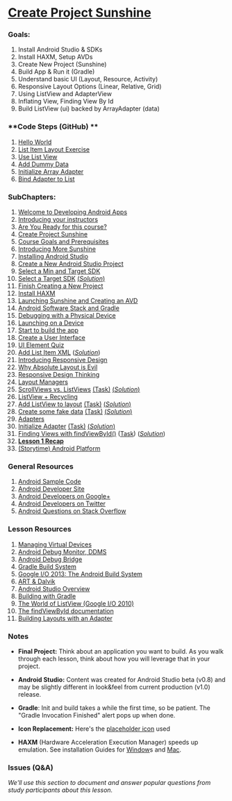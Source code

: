 # [Create Project Sunshine](https://www.udacity.com/course/viewer#!/c-ud853/l-1395568821/m-1601259306)

### **Goals**:
1. Install Android Studio & SDKs
2. Install HAXM, Setup AVDs
3. Create New Project (Sunshine)
4. Build App & Run it (Gradle)
5. Understand basic UI (Layout, Resource, Activity)
6. Responsive Layout Options (Linear, Relative, Grid)
7. Using ListView and AdapterView
8. Inflating View, Finding View By Id
9. Build ListView (ui) backed by ArrayAdapter (data)

### **Code Steps (GitHub) **
1. [Hello World](https://github.com/udacity/Sunshine/tree/1.01-hello-world)
2. [List Item Layout Exercise](https://github.com/udacity/Sunshine/tree/1.02-list-item-layout)
3. [Use List View](https://github.com/udacity/Sunshine/tree/1.03-use-list-view)
4. [Add Dummy Data](https://github.com/udacity/Sunshine/tree/1.04-add-dummy-data)
5. [Initialize Array Adapter](https://github.com/udacity/Sunshine/tree/1.05-initialize-array-adapter)
6. [Bind Adapter to List](https://github.com/udacity/Sunshine/tree/1.06-bind-adapter-to-list-view)

### **SubChapters**:

1. [Welcome to Developing Android Apps](https://www.udacity.com/course/viewer#!/c-ud853/l-1395568821/m-1643858568)
2. [Introducing your instructors](https://www.udacity.com/course/viewer#!/c-ud853/l-1395568821/e-2162698696/m-2205438564)
3. [Are You Ready for this course?](https://www.udacity.com/course/viewer#!/c-ud853/l-1395568821/e-2162698696/m-2205438564)
4. [Create Project Sunshine](https://www.udacity.com/course/viewer#!/c-ud853/l-1395568821/m-1582488682)
5. [Course Goals and Prerequisites](https://www.udacity.com/course/viewer#!/c-ud853/l-1395568821/m-1601259306)
6. [Introducing More Sunshine](https://www.udacity.com/course/viewer#!/c-ud853/l-1395568821/m-1601259307)
7. [Installing Android Studio](https://www.udacity.com/course/viewer#!/c-ud853/l-1395568821/e-1395668582/m-1395668583)
8. [Create a New Android Studio Project](https://www.udacity.com/course/viewer#!/c-ud853/l-1395568821/m-1589778713)
9. [Select a Min and Target SDK](https://www.udacity.com/course/viewer#!/c-ud853/l-1395568821/m-1643858570)
10. [Select a Target SDK](https://www.udacity.com/course/viewer#!/c-ud853/l-1395568821/e-1395668585/m-1395668586) [(*Solution*)](https://www.udacity.com/course/viewer#!/c-ud853/l-1395568821/e-1395668585/m-1395668587)
11. [Finish Creating a New Project](https://www.udacity.com/course/viewer#!/c-ud853/l-1395568821/e-1660548623/m-1660548624)
12. [Install HAXM](https://www.udacity.com/course/viewer#!/c-ud853/l-1395568821/m-2001148615)
13. [Launching Sunshine and Creating an AVD](https://www.udacity.com/course/viewer#!/c-ud853/l-1395568821/m-1601259311)
14. [Android Software Stack and Gradle](https://www.udacity.com/course/viewer#!/c-ud853/l-1395568821/m-1395668588)
15. [Debugging with a Physical Device](https://www.udacity.com/course/viewer#!/c-ud853/l-1395568821/e-1588688602/m-1588688603)
16. [Launching on a Device](https://www.udacity.com/course/viewer#!/c-ud853/l-1395568821/m-1643858571)
17. [Start to build the app](https://www.udacity.com/course/viewer#!/c-ud853/l-1395568821/m-1647298623)
18. [Create a User Interface](https://www.udacity.com/course/viewer#!/c-ud853/l-1395568821/m-1647298624)
19. [UI Element Quiz](https://www.udacity.com/course/viewer#!/c-ud853/l-1395568821/e-1647298625/m-1647298626)
20. [Add List Item XML](https://www.udacity.com/course/viewer#!/c-ud853/l-1395568821/e-1395668589/m-1399748571) ([*Solution*](https://www.udacity.com/course/viewer#!/c-ud853/l-1395568821/e-1395668589/m-1395668590))
21. [Introducing Responsive Design](https://www.udacity.com/course/viewer#!/c-ud853/l-1395568821/m-1647298628)
22. [Why Absolute Layout is Evil](https://www.udacity.com/course/viewer#!/c-ud853/l-1395568821/m-1601259312)
23. [Responsive Design Thinking](https://www.udacity.com/course/viewer#!/c-ud853/l-1395568821/m-1645248620)
24. [Layout Managers](https://www.udacity.com/course/viewer#!/c-ud853/l-1395568821/m-1645248621)
25. [ScrollViews vs. ListViews](https://www.udacity.com/course/viewer#!/c-ud853/l-1395568821/e-1395668591/m-1395668592) [(Task)](https://www.udacity.com/course/viewer#!/c-ud853/l-1395568821/e-1395668591/m-1402878722) [(*Solution*)](https://www.udacity.com/course/viewer#!/c-ud853/l-1395568821/e-1395668591/m-1395668593)
26. [ListView + Recycling](https://www.udacity.com/course/viewer#!/c-ud853/l-1395568821/m-1601259313)
27. [Add ListView to layout](https://www.udacity.com/course/viewer#!/c-ud853/l-1395568821/e-1395668594/m-1399748573) [(Task)](https://www.udacity.com/course/viewer#!/c-ud853/l-1395568821/e-1395668594/m-1402878724) [(*Solution*)](https://www.udacity.com/course/viewer#!/c-ud853/l-1395568821/e-1395668594/m-1395668595)
28. [Create some fake data](https://www.udacity.com/course/viewer#!/c-ud853/l-1395568821/e-1395668596/m-1399748575) [(Task)](https://www.udacity.com/course/viewer#!/c-ud853/l-1395568821/e-1395668596/m-1402878726) [(*Solution*)](https://www.udacity.com/course/viewer#!/c-ud853/l-1395568821/e-1395668596/m-1395668597)
29. [Adapters](https://www.udacity.com/course/viewer#!/c-ud853/l-1395568821/m-1604029757)
30. [Initialize Adapter](https://www.udacity.com/course/viewer#!/c-ud853/l-1395568821/e-1395668598/m-1395668599) [(Task)](https://www.udacity.com/course/viewer#!/c-ud853/l-1395568821/e-1395668598/m-1402878728) [(*Solution*)](https://www.udacity.com/course/viewer#!/c-ud853/l-1395568821/e-1395668598/m-1395668600)
31. [Finding Views with findViewById()](https://www.udacity.com/course/viewer#!/c-ud853/l-1395568821/e-1395668601/m-1395668602) ([Task](https://www.udacity.com/course/viewer#!/c-ud853/l-1395568821/e-1395668601/m-1402878730)) (*[Solution](https://www.udacity.com/course/viewer#!/c-ud853/l-1395568821/e-1395668601/m-1395668603)*)
32. **[Lesson 1 Recap](https://www.udacity.com/course/viewer#!/c-ud853/l-1395568821/e-1395668601/m-1395668603)**
33. [(Storytime) Android Platform](https://www.udacity.com/course/viewer#!/c-ud853/l-1395568821/m-1638718772)

### **General Resources**
1. [Android Sample Code](http://developer.android.com/samples/index.html)
2. [Android Developer Site](http://developer.android.com/index.html)
3. [Android Developers on Google+](https://plus.google.com/+AndroidDevelopers)
4. [Android Developers on Twitter](https://twitter.com/AndroidDev)
5. [Android Questions on Stack Overflow](http://stackoverflow.com/questions/tagged/android)


### **Lesson Resources**
1. [Managing Virtual Devices](http://developer.android.com/tools/devices/index.html)
2. [Android Debug Monitor, DDMS](http://developer.android.com/tools/debugging/ddms.html)
3. [Android Debug Bridge](http://developer.android.com/tools/help/adb.html)
4. [Gradle Build System](http://gradle.org/)
5. [Google I/O 2013: The Android Build System](https://www.youtube.com/watch?v=LCJAgPkpmR0)
6. [ART & Dalvik](http://source.android.com/devices/tech/dalvik/)
7. [Android Studio Overview](http://developer.android.com/tools/studio/index.html)
8. [Building with Gradle](http://developer.android.com/sdk/installing/studio-build.html)
9. [The World of ListView (Google I/O 2010)](https://www.youtube.com/watch?v=wDBM6wVEO70)
10. [The findViewById documentation](http://developer.android.com/reference/android/view/View.html#findViewById)
11. [Building Layouts with an Adapter](http://developer.android.com/guide/topics/ui/declaring-layout.html#FillingTheLayout)


### **Notes**

* **Final Project:** Think about an application you want to build. As you walk through each lesson, think about how you will leverage that in your project.

* **Android Studio:** Content was created for Android Studio beta (v0.8) and may be slightly different in look&feel from current production (v1.0) release.

* **Gradle**: Init and build takes a while the first time, so be patient. The "Gradle Invocation Finished" alert pops up when done.
* **Icon Replacement:** Here's the [placeholder icon](https://s3.amazonaws.com/content.udacity-data.com/course/ud853/ic_launcher.png) used

* **HAXM** (Hardware Acceleration Execution Manager) speeds up emulation. See installation Guides for [Window](https://software.intel.com/en-us/android/articles/installation-instructions-for-intel-hardware-accelerated-execution-manager-windows)s and [Mac](https://software.intel.com/en-us/android/articles/installation-instructions-for-intel-hardware-accelerated-execution-manager-mac-os-x).


### **Issues (Q&A)**

*We'll use this section to document and answer popular questions from study participants about this lesson.*

